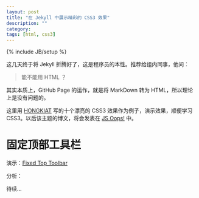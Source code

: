 ```yaml
---
layout: post
title: "在 Jekyll 中展示精彩的 CSS3 效果"
description: ""
category: 
tags: [html, css3]
---
```

{% include JB/setup %}

这几天终于将 Jekyll 折腾好了，这是程序员的本性。推荐给组内同事，他问：

> 能不能用 HTML ？

其实本质上，GitHub Page 的运作，就是将 MarkDown 转为 HTML，所以理论上是没有问题的。

这里用 [HONGKIAT](http://www.hongkiat.com/blog/) 写的十个漂亮的 CSS3 效果作为例子，演示效果，顺便学习CSS3。以后该主题的博文，将会发表在 [JS Oops!](http://www.jsoops.com/) 中。

# 固定顶部工具栏

演示：[Fixed Top Toolbar](/demo/box-shadow/fixed-top-toolbar.html)

分析：

待续...



